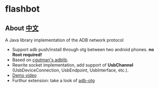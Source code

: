 # flashbot

##  About [中文](https://github.com/wuxudong/flashbot/blob/master/README_cn.md)
A Java library implementation of the ADB network protocol

* Support adb push/install through otg between two android phones. **no Root required!**
* Based on [cgutman's adblib](https://github.com/cgutman/AdbLib/tree/master/src/com/cgutman/adblib). 
* Rewrite socket implementation, add support of **UsbChannel** (UsbDeviceConnection, UsbEndpoint,  UsbInterface, etc.).
* [Demo video](http://v.youku.com/v_show/id_XNjg3MzAxOTQ4.html?from=s1.8-1-1.2)
* Furthur extension: take a look of [adb-otg](https://github.com/KhunHtetzNaing/ADB-OTG)



